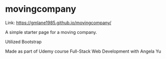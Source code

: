 # movingcompany

Link: https://gmlane1985.github.io/movingcompany/

A simple starter page for a moving company.

Utilized Bootstrap

Made as part of Udemy course Full-Stack Web Development with Angela Yu
